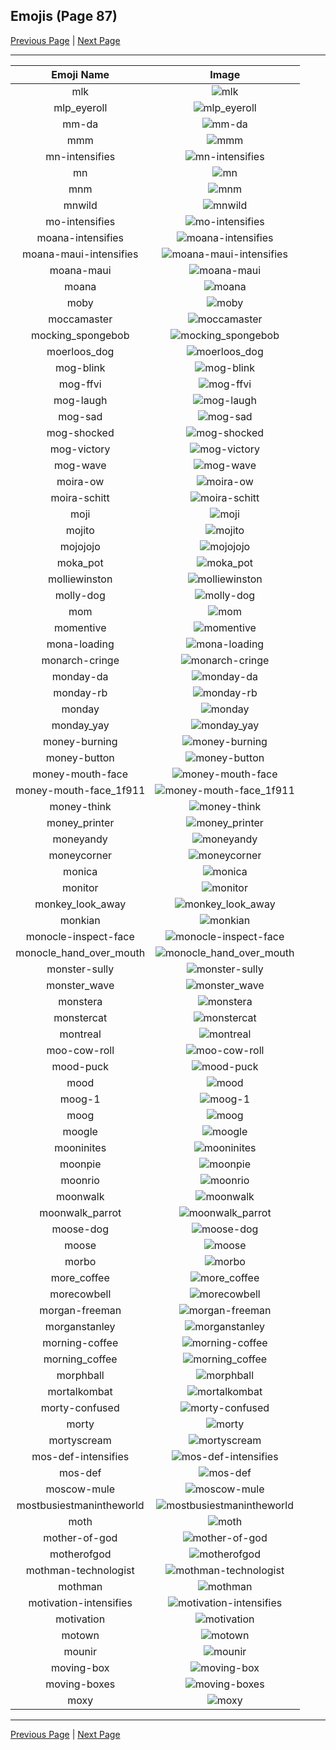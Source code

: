 
## Emojis (Page 87)

[Previous Page](/docs/hc/page-m-0086.md)
  | [Next Page](/docs/hc/page-m-0088.md)

<hr />

|Emoji Name|Image|
| :-: | :-: |
|mlk| ![mlk](/emojis/hc/mlk.jpg)|
|mlp_eyeroll| ![mlp_eyeroll](/emojis/hc/mlp_eyeroll.gif)|
|mm-da| ![mm-da](/emojis/hc/mm-da.png)|
|mmm| ![mmm](/emojis/hc/mmm.jpg)|
|mn-intensifies| ![mn-intensifies](/emojis/hc/mn-intensifies.gif)|
|mn| ![mn](/emojis/hc/mn.jpg)|
|mnm| ![mnm](/emojis/hc/mnm.png)|
|mnwild| ![mnwild](/emojis/hc/mnwild.png)|
|mo-intensifies| ![mo-intensifies](/emojis/hc/mo-intensifies.gif)|
|moana-intensifies| ![moana-intensifies](/emojis/hc/moana-intensifies.gif)|
|moana-maui-intensifies| ![moana-maui-intensifies](/emojis/hc/moana-maui-intensifies.gif)|
|moana-maui| ![moana-maui](/emojis/hc/moana-maui.png)|
|moana| ![moana](/emojis/hc/moana.png)|
|moby| ![moby](/emojis/hc/moby.png)|
|moccamaster| ![moccamaster](/emojis/hc/moccamaster.png)|
|mocking_spongebob| ![mocking_spongebob](/emojis/hc/mocking_spongebob.png)|
|moerloos_dog| ![moerloos_dog](/emojis/hc/moerloos_dog.png)|
|mog-blink| ![mog-blink](/emojis/hc/mog-blink.gif)|
|mog-ffvi| ![mog-ffvi](/emojis/hc/mog-ffvi.gif)|
|mog-laugh| ![mog-laugh](/emojis/hc/mog-laugh.gif)|
|mog-sad| ![mog-sad](/emojis/hc/mog-sad.gif)|
|mog-shocked| ![mog-shocked](/emojis/hc/mog-shocked.gif)|
|mog-victory| ![mog-victory](/emojis/hc/mog-victory.gif)|
|mog-wave| ![mog-wave](/emojis/hc/mog-wave.gif)|
|moira-ow| ![moira-ow](/emojis/hc/moira-ow.png)|
|moira-schitt| ![moira-schitt](/emojis/hc/moira-schitt.png)|
|moji| ![moji](/emojis/hc/moji.png)|
|mojito| ![mojito](/emojis/hc/mojito.png)|
|mojojojo| ![mojojojo](/emojis/hc/mojojojo.png)|
|moka_pot| ![moka_pot](/emojis/hc/moka_pot.png)|
|molliewinston| ![molliewinston](/emojis/hc/molliewinston.png)|
|molly-dog| ![molly-dog](/emojis/hc/molly-dog.png)|
|mom| ![mom](/emojis/hc/mom.png)|
|momentive| ![momentive](/emojis/hc/momentive.png)|
|mona-loading| ![mona-loading](/emojis/hc/mona-loading.gif)|
|monarch-cringe| ![monarch-cringe](/emojis/hc/monarch-cringe.png)|
|monday-da| ![monday-da](/emojis/hc/monday-da.png)|
|monday-rb| ![monday-rb](/emojis/hc/monday-rb.png)|
|monday| ![monday](/emojis/hc/monday.png)|
|monday_yay| ![monday_yay](/emojis/hc/monday_yay.gif)|
|money-burning| ![money-burning](/emojis/hc/money-burning.gif)|
|money-button| ![money-button](/emojis/hc/money-button.gif)|
|money-mouth-face| ![money-mouth-face](/emojis/hc/money-mouth-face.gif)|
|money-mouth-face_1f911| ![money-mouth-face_1f911](/emojis/hc/money-mouth-face_1f911.png)|
|money-think| ![money-think](/emojis/hc/money-think.png)|
|money_printer| ![money_printer](/emojis/hc/money_printer.png)|
|moneyandy| ![moneyandy](/emojis/hc/moneyandy.png)|
|moneycorner| ![moneycorner](/emojis/hc/moneycorner.jpg)|
|monica| ![monica](/emojis/hc/monica.png)|
|monitor| ![monitor](/emojis/hc/monitor.png)|
|monkey_look_away| ![monkey_look_away](/emojis/hc/monkey_look_away.png)|
|monkian| ![monkian](/emojis/hc/monkian.png)|
|monocle-inspect-face| ![monocle-inspect-face](/emojis/hc/monocle-inspect-face.gif)|
|monocle_hand_over_mouth| ![monocle_hand_over_mouth](/emojis/hc/monocle_hand_over_mouth.png)|
|monster-sully| ![monster-sully](/emojis/hc/monster-sully.png)|
|monster_wave| ![monster_wave](/emojis/hc/monster_wave.png)|
|monstera| ![monstera](/emojis/hc/monstera.png)|
|monstercat| ![monstercat](/emojis/hc/monstercat.png)|
|montreal| ![montreal](/emojis/hc/montreal.jpg)|
|moo-cow-roll| ![moo-cow-roll](/emojis/hc/moo-cow-roll.gif)|
|mood-puck| ![mood-puck](/emojis/hc/mood-puck.png)|
|mood| ![mood](/emojis/hc/mood.png)|
|moog-1| ![moog-1](/emojis/hc/moog-1.png)|
|moog| ![moog](/emojis/hc/moog.jpg)|
|moogle| ![moogle](/emojis/hc/moogle.gif)|
|mooninites| ![mooninites](/emojis/hc/mooninites.png)|
|moonpie| ![moonpie](/emojis/hc/moonpie.png)|
|moonrio| ![moonrio](/emojis/hc/moonrio.gif)|
|moonwalk| ![moonwalk](/emojis/hc/moonwalk.gif)|
|moonwalk_parrot| ![moonwalk_parrot](/emojis/hc/moonwalk_parrot.gif)|
|moose-dog| ![moose-dog](/emojis/hc/moose-dog.png)|
|moose| ![moose](/emojis/hc/moose.png)|
|morbo| ![morbo](/emojis/hc/morbo.png)|
|more_coffee| ![more_coffee](/emojis/hc/more_coffee.png)|
|morecowbell| ![morecowbell](/emojis/hc/morecowbell.jpg)|
|morgan-freeman| ![morgan-freeman](/emojis/hc/morgan-freeman.jpg)|
|morganstanley| ![morganstanley](/emojis/hc/morganstanley.jpg)|
|morning-coffee| ![morning-coffee](/emojis/hc/morning-coffee.png)|
|morning_coffee| ![morning_coffee](/emojis/hc/morning_coffee.png)|
|morphball| ![morphball](/emojis/hc/morphball.gif)|
|mortalkombat| ![mortalkombat](/emojis/hc/mortalkombat.png)|
|morty-confused| ![morty-confused](/emojis/hc/morty-confused.png)|
|morty| ![morty](/emojis/hc/morty.png)|
|mortyscream| ![mortyscream](/emojis/hc/mortyscream.png)|
|mos-def-intensifies| ![mos-def-intensifies](/emojis/hc/mos-def-intensifies.gif)|
|mos-def| ![mos-def](/emojis/hc/mos-def.png)|
|moscow-mule| ![moscow-mule](/emojis/hc/moscow-mule.png)|
|mostbusiestmanintheworld| ![mostbusiestmanintheworld](/emojis/hc/mostbusiestmanintheworld.jpg)|
|moth| ![moth](/emojis/hc/moth.png)|
|mother-of-god| ![mother-of-god](/emojis/hc/mother-of-god.gif)|
|motherofgod| ![motherofgod](/emojis/hc/motherofgod.gif)|
|mothman-technologist| ![mothman-technologist](/emojis/hc/mothman-technologist.png)|
|mothman| ![mothman](/emojis/hc/mothman.png)|
|motivation-intensifies| ![motivation-intensifies](/emojis/hc/motivation-intensifies.gif)|
|motivation| ![motivation](/emojis/hc/motivation.jpg)|
|motown| ![motown](/emojis/hc/motown.png)|
|mounir| ![mounir](/emojis/hc/mounir.png)|
|moving-box| ![moving-box](/emojis/hc/moving-box.jpg)|
|moving-boxes| ![moving-boxes](/emojis/hc/moving-boxes.jpg)|
|moxy| ![moxy](/emojis/hc/moxy.png)|

<hr/>

[Previous Page](/docs/hc/page-m-0086.md)
  | [Next Page](/docs/hc/page-m-0088.md)